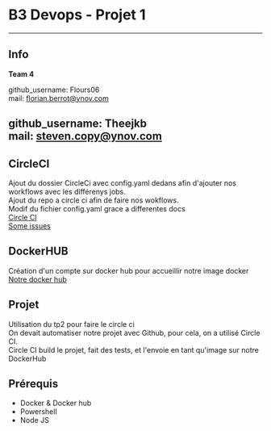 # B3 Devops - Projet 1
---
## Info

**Team 4** 

github_username: Flours06  
mail: florian.berrot@ynov.com   
 
github_username: Theejkb  
mail: steven.copy@ynov.com   
---

## CircleCI

Ajout du dossier CircleCi avec config.yaml dedans afin d'ajouter nos workflows avec les différenys jobs.  
Ajout du repo a circle ci afin de faire nos wokflows.  
Modif du fichier config.yaml grace a differentes docs  
[Circle CI](https://circleci.com/docs/2.0/project-build/)  
[Some issues](https://github.com/EugenMayer/docker-sync/issues/641)  


## DockerHUB

Création d'un compte sur docker hub pour accueillir notre image docker  
[Notre docker hub](https://hub.docker.com/repository/docker/floberrot/projet1-team4_nodejs/general)

## Projet 

Utilisation du tp2 pour faire le circle ci  
On devait automatiser notre projet avec Github, pour cela, on a utilisé Circle CI.  
Circle CI build le projet, fait des tests, et l'envoie en tant qu'image sur notre DockerHub

## Prérequis

- Docker & Docker hub
- Powershell
- Node JS

